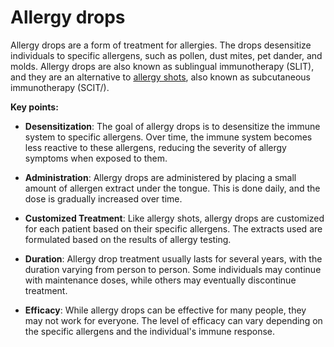 # Allergy drops

Allergy drops are a form of treatment for allergies. The drops desensitize individuals to specific allergens, such as pollen, dust mites, pet dander, and molds. Allergy drops are also known as sublingual immunotherapy (SLIT), and they are an alternative to [allergy shots](../allergy-shots/), also known as subcutaneous immunotherapy (SCIT/).

**Key points:**

* **Desensitization**: The goal of allergy drops is to desensitize the immune system to specific allergens. Over time, the immune system becomes less reactive to these allergens, reducing the severity of allergy symptoms when exposed to them.

* **Administration**: Allergy drops are administered by placing a small amount of allergen extract under the tongue. This is done daily, and the dose is gradually increased over time.

* **Customized Treatment**: Like allergy shots, allergy drops are customized for each patient based on their specific allergens. The extracts used are formulated based on the results of allergy testing.

* **Duration**: Allergy drop treatment usually lasts for several years, with the duration varying from person to person. Some individuals may continue with maintenance doses, while others may eventually discontinue treatment.

* **Efficacy**: While allergy drops can be effective for many people, they may not work for everyone. The level of efficacy can vary depending on the specific allergens and the individual's immune response.

